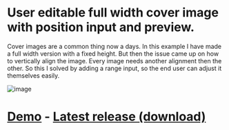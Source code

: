 # User editable full width cover image with position input and preview.
Cover images are a common thing now a days. In this example I have made a full width version with a fixed height. But then the issue came up on how to vertically align the image. Every image needs another alignment then the other. So this I solved by adding a range input, so the end user can adjust it themselves easily.

![image](https://user-images.githubusercontent.com/108196527/201096815-1b8b7593-978d-497c-be5d-cf98cfb5fc21.png)

# <a href="https://codump.github.io/demo/user-edit-full-width-cover-image/" target="_new">Demo</a> - <a href="https://github.com/codump/user-edit-full-width-cover-image/releases/latest" target="_new">Latest release (download)</a>
